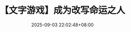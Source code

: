 ---
title: 【文字游戏】成为改写命运之人
date: 2025-09-03 22:02:48+08:00
id: 20250903_22C
coverId: word-game-2025C
videoParts:
  - https://www.ilanzou.com/s/TJUzjLGP
  - https://www.ilanzou.com/s/8bczjLsW
---